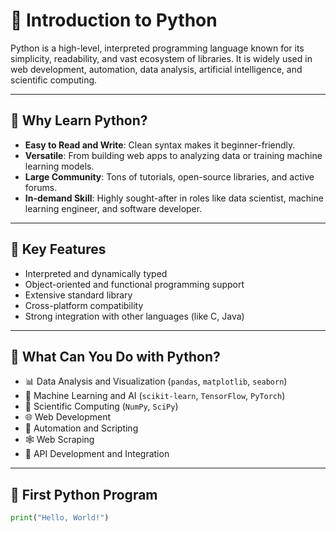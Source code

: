 # 🐍 Introduction to Python

Python is a high-level, interpreted programming language known for its simplicity, readability, and vast ecosystem of libraries. It is widely used in web development, automation, data analysis, artificial intelligence, and scientific computing.

---

## 🔹 Why Learn Python?

- **Easy to Read and Write**: Clean syntax makes it beginner-friendly.
- **Versatile**: From building web apps to analyzing data or training machine learning models.
- **Large Community**: Tons of tutorials, open-source libraries, and active forums.
- **In-demand Skill**: Highly sought-after in roles like data scientist, machine learning engineer, and software developer.

---

## 🔧 Key Features

- Interpreted and dynamically typed
- Object-oriented and functional programming support
- Extensive standard library
- Cross-platform compatibility
- Strong integration with other languages (like C, Java)

---

## 🔨 What Can You Do with Python?

- 📊 Data Analysis and Visualization (`pandas`, `matplotlib`, `seaborn`)
- 🤖 Machine Learning and AI (`scikit-learn`, `TensorFlow`, `PyTorch`)
- 🧬 Scientific Computing (`NumPy`, `SciPy`)
- 🌐 Web Development
- 🧪 Automation and Scripting
- 🕸️ Web Scraping 
- 🧾 API Development and Integration

---

## 🚀 First Python Program

```python
print("Hello, World!")



